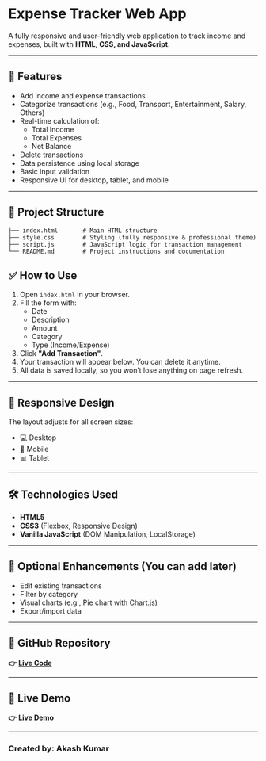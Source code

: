 # Expense Tracker Web App

A fully responsive and user-friendly web application to track income and expenses, built with **HTML, CSS, and JavaScript**.

---

## 🚀 Features

- Add income and expense transactions
- Categorize transactions (e.g., Food, Transport, Entertainment, Salary, Others)
- Real-time calculation of:
  - Total Income
  - Total Expenses
  - Net Balance
- Delete transactions
- Data persistence using local storage
- Basic input validation
- Responsive UI for desktop, tablet, and mobile
  
---

## 📁 Project Structure

```
├── index.html       # Main HTML structure
├── style.css        # Styling (fully responsive & professional theme)
├── script.js        # JavaScript logic for transaction management
└── README.md        # Project instructions and documentation
```

## ✅ How to Use

1. Open `index.html` in your browser.
2. Fill the form with:
   - Date
   - Description
   - Amount
   - Category
   - Type (Income/Expense)
3. Click **"Add Transaction"**.
4. Your transaction will appear below. You can delete it anytime.
5. All data is saved locally, so you won’t lose anything on page refresh.

---

## 📱 Responsive Design
The layout adjusts for all screen sizes:
- 💻 Desktop
- 📱 Mobile
- 📊 Tablet

--- 

## 🛠 Technologies Used
- **HTML5**
- **CSS3** (Flexbox, Responsive Design)
- **Vanilla JavaScript** (DOM Manipulation, LocalStorage)

---

## 📌 Optional Enhancements (You can add later)
- Edit existing transactions
- Filter by category
- Visual charts (e.g., Pie chart with Chart.js)
- Export/import data

---

## 🔗 GitHub Repository 

  **👉 [Live Code](https://github.com/AkashKumar2011/JS-expenseTracker)**

---

## 🚀 Live Demo
  
  **👉 [Live Demo](https://akashkumar2011.github.io/JS-expenseTracker/)**

---

### Created by: Akash Kumar  

